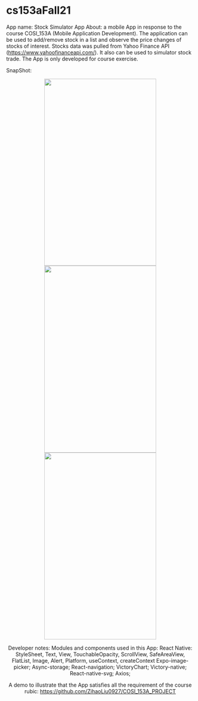 # cs153aFall21
App name: Stock Simulator App
About: a mobile App in response to the course COSI_153A (Mobile Application Development). The application can be used to add/remove stock in a list and observe the price changes of stocks of interest. Stocks data was pulled from Yahoo Finance API (https://www.yahoofinanceapi.com/). It also can be used to simulator stock trade. The App is only developed for course exercise.

SnapShot:
<div align="center">
  <img width = "300" height = "500" src = "https://user-images.githubusercontent.com/66043240/144551976-5d306e07-4d35-4a2b-aed6-2ad6066bdc70.jpg" />
</dib>
<div align="center">
  <img width = "300" height = "500" src = "https://user-images.githubusercontent.com/66043240/144552018-b2989e02-3bd4-4ec8-b24b-6ce1e007763c.jpg" />
</dib>
<div align="center">
  <img width = "300" height = "500" src = "https://user-images.githubusercontent.com/66043240/144552038-9bb019be-90cc-428f-a99c-2d8f0f77778f.jpg" />
</dib>

Developer notes:
Modules and components used in this App:
React Native: StyleSheet, Text, View, TouchableOpacity, ScrollView, SafeAreaView, FlatList, Image, Alert, Platform, useContext, createContext
Expo-image-picker;
Async-storage;
React-navigation;
VictoryChart;
Victory-native;
React-native-svg;
Axios;

A demo to illustrate that the App satisfies all the requirement of the course rubic: 
https://github.com/ZihaoLiu0927/COSI_153A_PROJECT

